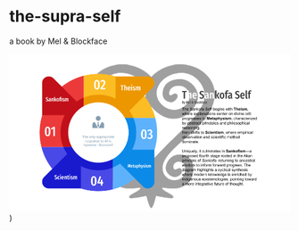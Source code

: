 # the-supra-self
a book by Mel &amp; Blockface

![Sankofism](https://github.com/unicornlaunching/the-supra-self/blob/main/The%20Sankofa%20Self.png))

